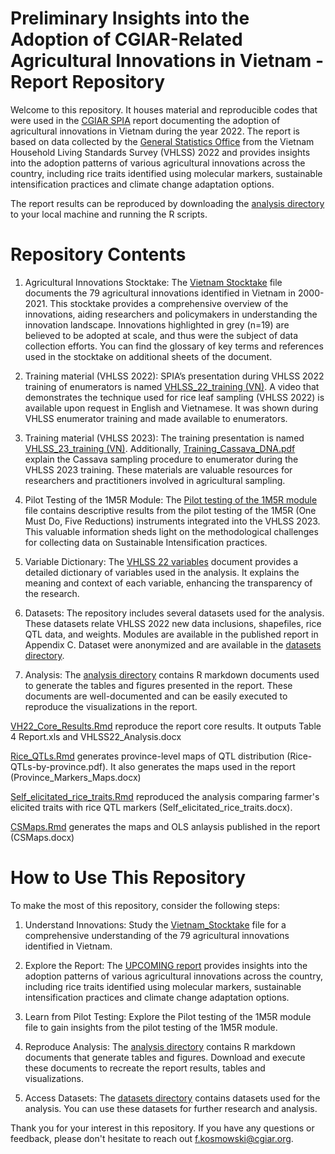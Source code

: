 # Preliminary Insights into the Adoption of CGIAR-Related Agricultural Innovations in Vietnam - Report Repository

Welcome to this repository. It houses material and reproducible codes that were used in the [CGIAR SPIA](https://iaes.cgiar.org/spia) report documenting the adoption of agricultural innovations in Vietnam during the year 2022. The report is based on data collected by the [General Statistics Office](https://www.gso.gov.vn/en/homepage/) from the Vietnam Household Living Standards Survey (VHLSS) 2022 and provides insights into the adoption patterns of various agricultural innovations across the country, including rice traits identified using molecular markers, sustainable intensification practices and climate change adaptation options.

The report results can be reproduced by downloading the [analysis directory](https://github.com/CGIAR-SPIA/Vietnam-pre-report-2023/tree/main/analysis) to your local machine and running the R scripts.


# Repository Contents

1.	Agricultural Innovations Stocktake: The [Vietnam Stocktake](https://raw.githubusercontent.com/CGIAR-SPIA/Vietnam-pre-report-2023/main/VN_Stocktake.xlsx) file documents the 79 agricultural innovations identified in Vietnam in 2000-2021. This stocktake provides a comprehensive overview of the innovations, aiding researchers and policymakers in understanding the innovation landscape. Innovations highlighted in grey (n=19) are believed to be adopted at scale, and thus were the subject of data collection efforts. You can find the glossary of key terms and references used in the stocktake on additional sheets of the document.
   
2. Training material (VHLSS 2022): SPIA’s presentation during VHLSS 2022 training of enumerators is named [VHLSS_22_training (VN)](https://raw.githubusercontent.com/CGIAR-SPIA/Vietnam-pre-report-2023/main/training/VHLSS_22_training_(VN).pdf). A video that demonstrates the technique used for rice leaf sampling (VHLSS 2022) is available upon request in English and Vietnamese. It was shown during VHLSS enumerator training and made available to enumerators.
   
3. Training material (VHLSS 2023): The training presentation is named [VHLSS_23_training (VN)](https://raw.githubusercontent.com/CGIAR-SPIA/Vietnam-pre-report-2023/main/training/VHLSS_23_training_(VN).pdf). Additionally, [Training_Cassava_DNA.pdf](https://raw.githubusercontent.com/CGIAR-SPIA/Vietnam-pre-report-2023/main/training/Training_Cassava_DNA.pdf) explain the Cassava sampling procedure to enumerator during the VHLSS 2023 training. These materials are valuable resources for researchers and practitioners involved in agricultural sampling.
   
4. Pilot Testing of the 1M5R Module: The [Pilot testing of the 1M5R module](https://github.com/CGIAR-SPIA/Vietnam-pre-report-2023/main/analysis/Pilot_testing_1M5R.html) file contains descriptive results from the pilot testing of the 1M5R (One Must Do, Five Reductions) instruments integrated into the VHLSS 2023. This valuable information sheds light on the methodological challenges for collecting data on Sustainable Intensification practices.
   
5. Variable Dictionary: The [VHLSS 22 variables](https://raw.githubusercontent.com/CGIAR-SPIA/Vietnam-pre-report-2023/main/analysis/VHLSS22_variables.docx) document provides a detailed dictionary of variables used in the analysis. It explains the meaning and context of each variable, enhancing the transparency of the research.
   
6. Datasets: The repository includes several datasets used for the analysis. These datasets relate VHLSS 2022 new data inclusions, shapefiles, rice QTL data, and weights. Modules are available in the published report in Appendix C. Dataset were anonymized and are available in the [datasets directory](https://github.com/CGIAR-SPIA/Vietnam-pre-report-2023/tree/main/datasets).
    
7. Analysis: The [analysis directory](https://github.com/CGIAR-SPIA/Vietnam-pre-report-2023/tree/main/analysis) contains R markdown documents used to generate the tables and figures presented in the report. These documents are well-documented and can be easily executed to reproduce the visualizations in the report.
   
[VH22_Core_Results.Rmd](https://raw.githubusercontent.com/CGIAR-SPIA/Vietnam-pre-report-2023/main/analysis/VH22_Core_Results.Rmd) reproduce the report core results. It outputs Table 4 Report.xls and VHLSS22_Analysis.docx

[Rice_QTLs.Rmd](https://raw.githubusercontent.com/CGIAR-SPIA/Vietnam-pre-report-2023/main/analysis/Rice_QTLs.Rmd) generates province-level maps of QTL distribution (Rice-QTLs-by-province.pdf). It also generates the maps used in the report (Province_Markers_Maps.docx)

[Self_elicitated_rice_traits.Rmd](https://raw.githubusercontent.com/CGIAR-SPIA/Vietnam-pre-report-2023/main/analysis/Self_elicitated_rice_traits.Rmd) reproduced the analysis comparing farmer's elicited traits with rice QTL markers (Self_elicitated_rice_traits.docx).

[CSMaps.Rmd](https://raw.githubusercontent.com/CGIAR-SPIA/Vietnam-pre-report-2023/main/analysis/CSMaps.Rmd) generates the maps and OLS anlaysis published in the report (CSMaps.docx)

# How to Use This Repository

To make the most of this repository, consider the following steps:
 
1.	Understand Innovations: Study the [Vietnam_Stocktake](https://raw.githubusercontent.com/CGIAR-SPIA/Vietnam-pre-report-2023/main/VN_Stocktake.xlsx) file for a comprehensive understanding of the 79 agricultural innovations identified in Vietnam.

2.	Explore the Report: The [UPCOMING report]() provides insights into the adoption patterns of various agricultural innovations across the country, including rice traits identified using molecular markers, sustainable intensification practices and climate change adaptation options.
   
3.	Learn from Pilot Testing: Explore the Pilot testing of the 1M5R module file to gain insights from the pilot testing of the 1M5R module.
     
4.	Reproduce Analysis: The [analysis directory](https://github.com/CGIAR-SPIA/Vietnam-pre-report-2023/tree/main/analysis) contains R markdown documents that generate tables and figures. Download and execute these documents to recreate the report results, tables and visualizations.
    
5.	Access Datasets: The [datasets directory](https://github.com/CGIAR-SPIA/Vietnam-pre-report-2023/tree/main/datasets) contains datasets used for the analysis. You can use these datasets for further research and analysis.
    
Thank you for your interest in this repository. If you have any questions or feedback, please don't hesitate to reach out f.kosmowski@cgiar.org.

